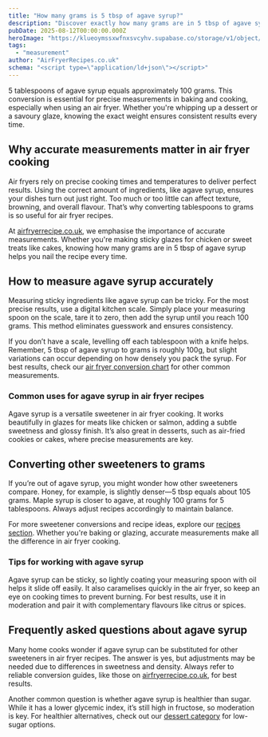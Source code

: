 ```yaml
---
title: "How many grams is 5 tbsp of agave syrup?"
description: "Discover exactly how many grams are in 5 tbsp of agave syrup with our easy conversion guide. Perfect for air fryer recipes!"
pubDate: 2025-08-12T00:00:00.000Z
heroImage: "https://klueoymssxwfnxsvcyhv.supabase.co/storage/v1/object/public/md/how-many-grams-is-5-tbsp-of-agave-syrup-c7cfe858.webp"
tags:
  - "measurement"
author: "AirFryerRecipes.co.uk"
schema: "<script type=\"application/ld+json\"></script>"
---
```


<p>5 tablespoons of agave syrup equals approximately 100 grams. This conversion is essential for precise measurements in baking and cooking, especially when using an air fryer. Whether you're whipping up a dessert or a savoury glaze, knowing the exact weight ensures consistent results every time.</p>

<h2>Why accurate measurements matter in air fryer cooking</h2>
<p>Air fryers rely on precise cooking times and temperatures to deliver perfect results. Using the correct amount of ingredients, like agave syrup, ensures your dishes turn out just right. Too much or too little can affect texture, browning, and overall flavour. That’s why converting tablespoons to grams is so useful for air fryer recipes.</p>
<p>At <a href=https://www.airfryerrecipe.co.uk>airfryerrecipe.co.uk</a>, we emphasise the importance of accurate measurements. Whether you're making sticky glazes for chicken or sweet treats like cakes, knowing how many grams are in 5 tbsp of agave syrup helps you nail the recipe every time.</p>

<h2>How to measure agave syrup accurately</h2>
<p>Measuring sticky ingredients like agave syrup can be tricky. For the most precise results, use a digital kitchen scale. Simply place your measuring spoon on the scale, tare it to zero, then add the syrup until you reach 100 grams. This method eliminates guesswork and ensures consistency.</p>
<p>If you don’t have a scale, levelling off each tablespoon with a knife helps. Remember, 5 tbsp of agave syrup to grams is roughly 100g, but slight variations can occur depending on how densely you pack the syrup. For best results, check our <a href=https://www.airfryerrecipe.co.uk/air-fryer-conversion-chart>air fryer conversion chart</a> for other common measurements.</p>

<h3>Common uses for agave syrup in air fryer recipes</h3>
<p>Agave syrup is a versatile sweetener in air fryer cooking. It works beautifully in glazes for meats like chicken or salmon, adding a subtle sweetness and glossy finish. It’s also great in desserts, such as air-fried cookies or cakes, where precise measurements are key.</p>

<h2>Converting other sweeteners to grams</h2>
<p>If you’re out of agave syrup, you might wonder how other sweeteners compare. Honey, for example, is slightly denser—5 tbsp equals about 105 grams. Maple syrup is closer to agave, at roughly 100 grams for 5 tablespoons. Always adjust recipes accordingly to maintain balance.</p>
<p>For more sweetener conversions and recipe ideas, explore our <a href=https://www.airfryerrecipe.co.uk/recipes>recipes section</a>. Whether you're baking or glazing, accurate measurements make all the difference in air fryer cooking.</p>

<h3>Tips for working with agave syrup</h3>
<p>Agave syrup can be sticky, so lightly coating your measuring spoon with oil helps it slide off easily. It also caramelises quickly in the air fryer, so keep an eye on cooking times to prevent burning. For best results, use it in moderation and pair it with complementary flavours like citrus or spices.</p>

<h2>Frequently asked questions about agave syrup</h2>
<p>Many home cooks wonder if agave syrup can be substituted for other sweeteners in air fryer recipes. The answer is yes, but adjustments may be needed due to differences in sweetness and density. Always refer to reliable conversion guides, like those on <a href=https://www.airfryerrecipe.co.uk>airfryerrecipe.co.uk</a>, for best results.</p>
<p>Another common question is whether agave syrup is healthier than sugar. While it has a lower glycemic index, it’s still high in fructose, so moderation is key. For healthier alternatives, check out our <a href=https://www.airfryerrecipe.co.uk/recipe-category/dessert>dessert category</a> for low-sugar options.</p>